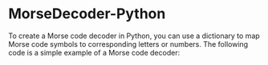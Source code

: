 # MorseDecoder-Python
 To create a Morse code decoder in Python, you can use a dictionary to map Morse code symbols to corresponding letters or numbers. The following code is a simple example of a Morse code decoder:
